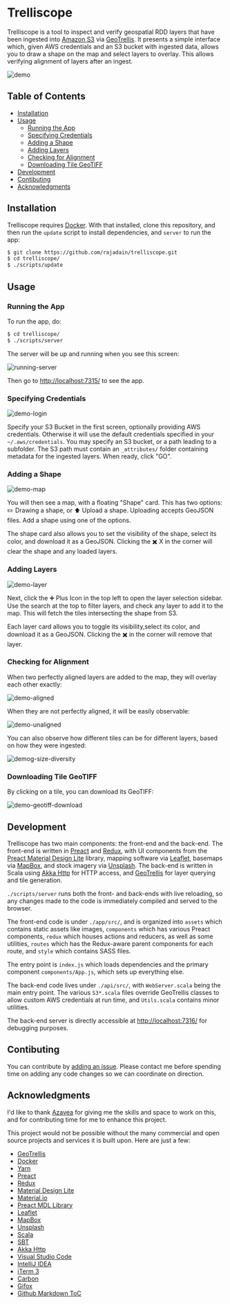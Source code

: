 # Trelliscope

Trelliscope is a tool to inspect and verify geospatial RDD layers that have been ingested into [Amazon S3](https://aws.amazon.com/s3/) via [GeoTrellis](https://geotrellis.io/). It presents a simple interface which, given AWS credentials and an S3 bucket with ingested data, allows you to draw a shape on the map and select layers to overlay. This allows verifying alignment of layers after an ingest.

![demo](./docs/images/demo.gif "Trelliscope Demo")

## Table of Contents

* [Installation](#installation)
* [Usage](#usage)
  * [Running the App](#running-the-app)
  * [Specifying Credentials](#specifying-credentials)
  * [Adding a Shape](#adding-a-shape)
  * [Adding Layers](#adding-layers)
  * [Checking for Alignment](#checking-for-alignment)
  * [Downloading Tile GeoTIFF](#downloading-tile-geotiff)
* [Development](#development)
* [Contibuting](#contibuting)
* [Acknowledgments](#acknowledgments)

## Installation

Trelliscope requires [Docker](https://www.docker.com/). With that installed, clone this repository, and then run the `update` script to install dependencies, and `server` to run the app:

```bash
$ git clone https://github.com/rajadain/trelliscope.git
$ cd trelliscope/
$ ./scripts/update
```

## Usage

### Running the App

To run the app, do:

```bash
$ cd trelliscope/
$ ./scripts/server
```

The server will be up and running when you see this screen:

![running-server](./docs/images/running-server-white.png "Running Server")

Then go to [http://localhost:7315/](http://localhost:7315/) to see the app.

### Specifying Credentials

![demo-login](./docs/images/demo-login.png)

Specify your S3 Bucket in the first screen, optionally providing AWS credentials. Otherwise it will use the default credentials specified in your `~/.aws/credentials`. You may specify an S3 bucket, or a path leading to a subfolder. The S3 path must contain an `_attributes/` folder containing metadata for the ingested layers. When ready, click "GO".

### Adding a Shape

![demo-map](./docs/images/demo-map.png)

You will then see a map, with a floating "Shape" card. This has two options: :pencil2: Drawing a shape, or :arrow_up: Upload a shape. Uploading accepts GeoJSON files. Add a shape using one of the options.

The shape card also allows you to set the visibility of the shape, select its color, and download it as a GeoJSON. Clicking the :heavy_multiplication_x: X in the corner will clear the shape and any loaded layers.

### Adding Layers

![demo-layer](./docs/images/demo-layer.png)

Next, click the :heavy_plus_sign: Plus Icon in the top left to open the layer selection sidebar. Use the search at the top to filter layers, and check any layer to add it to the map. This will fetch the tiles intersecting the shape from S3.

Each layer card allows you to toggle its visibility,select its color, and download it as a GeoJSON. Clicking the :heavy_multiplication_x: in the corner will remove that layer.

### Checking for Alignment

When two perfectly aligned layers are added to the map, they will overlay each other exactly:

![demo-aligned](./docs/images/demo-aligned.png)

When they are not perfectly aligned, it will be easily observable:

![demo-unaligned](./docs/images/demo-unaligned.png)

You can also observe how different tiles can be for different layers, based on how they were ingested:

![demog-size-diversity](./docs/images/demo-size-diversity.png)

### Downloading Tile GeoTIFF

By clicking on a tile, you can download its GeoTIFF:

![demo-geotiff-download](./docs/images/demo-geotiff-download.png)

## Development

Trelliscope has two main components: the front-end and the back-end. The front-end is written in [Preact](https://preactjs.com/) and [Redux](https://redux.js.org/), with UI components from the [Preact Material Design Lite](https://github.com/developit/preact-mdl) library, mapping software via [Leaflet](http://leafletjs.com/), basemaps via [MapBox](https://www.mapbox.com/), and stock imagery via [Unsplash](https://unsplash.com/). The back-end is written in Scala using [Akka Http](https://doc.akka.io/docs/akka-http/current/index.html?language=scala) for HTTP access, and [GeoTrellis](https://geotrellis.io/) for layer querying and tile generation.

`./scripts/server` runs both the front- and back-ends with live reloading, so any changes made to the code is immediately compiled and served to the browser.

The front-end code is under `./app/src/`, and is organized into `assets` which contains static assets like images, `components` which has various Preact components, `redux` which houses actions and reducers, as well as some utilities, `routes` which has the Redux-aware parent components for each route, and `style` which contains SASS files.

The entry point is `index.js` which loads dependencies and the primary component `components/App.js`, which sets up everything else.

The back-end code lives under `./api/src/`, with `WebServer.scala` being the main entry point. The various `S3*.scala` files override GeoTrellis classes to allow custom AWS credentials at run time, and `Utils.scala` contains minor utilities.

The back-end server is directly accessible at [http://localhost:7316/](http://localhost:7316/) for debugging purposes.

## Contibuting

You can contribute by [adding an issue](https://github.com/rajadain/trelliscope/issues). Please contact me before spending time on adding any code changes so we can coordinate on direction.

## Acknowledgments

I'd like to thank [Azavea](https://www.azavea.com/) for giving me the skills and space to work on this, and for contributing time for me to enhance this project.

This project would not be possible without the many commercial and open source projects and services it is built upon. Here are just a few:

  * [GeoTrellis](https://geotrellis.io/)
  * [Docker](https://www.docker.com/)
  * [Yarn](https://yarnpkg.com/)
  * [Preact](https://preactjs.com/)
  * [Redux](https://redux.js.org/)
  * [Material Design Lite](https://getmdl.io/)
  * [Material.io](https://material.io/)
  * [Preact MDL Library](https://github.com/developit/preact-mdl)
  * [Leaflet](http://leafletjs.com/)
  * [MapBox](https://www.mapbox.com/)
  * [Unsplash](https://unsplash.com/)
  * [Scala](https://www.scala-lang.org/)
  * [SBT](https://www.scala-sbt.org/)
  * [Akka Http](https://doc.akka.io/docs/akka-http/current/index.html?language=scala)
  * [Visual Studio Code](https://code.visualstudio.com/)
  * [IntelliJ IDEA](https://www.jetbrains.com/idea/)
  * [iTerm 3](https://www.iterm2.com/version3.html)
  * [Carbon](https://carbon.now.sh/)
  * [Gifox](https://gifox.io/)
  * [Github Markdown ToC](https://github.com/ekalinin/github-markdown-toc.go)
